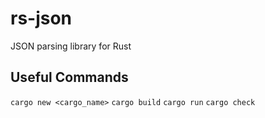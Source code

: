 # rs-json
JSON parsing library for Rust

## Useful Commands
`cargo new <cargo_name>`
`cargo build`
`cargo run`
`cargo check`